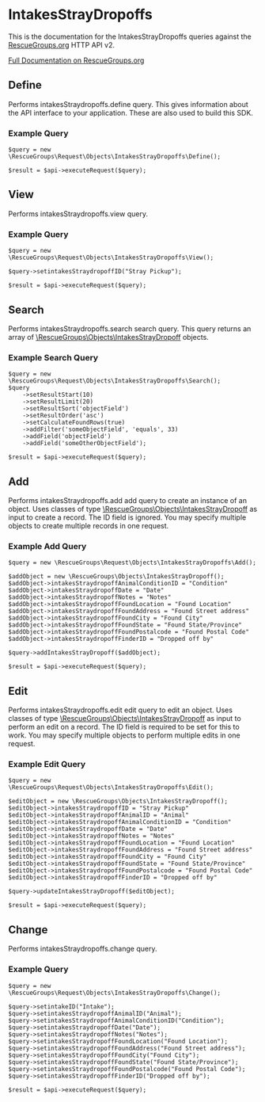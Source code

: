 # IntakesStrayDropoffs

This is the documentation for the IntakesStrayDropoffs queries against the [RescueGroups.org](https://www.rescuegroups.org/) HTTP API v2.

[Full Documentation on RescueGroups.org](https://userguide.rescuegroups.org/display/APIDG/Object+definitions#Objectdefinitions-intakesStraydropoffs)

## Define
Performs intakesStraydropoffs.define query. This gives information about the API interface to your application. These are also used to build this SDK.

### Example Query

    $query = new \RescueGroups\Request\Objects\IntakesStrayDropoffs\Define();

    $result = $api->executeRequest($query);
## View
Performs intakesStraydropoffs.view query.

### Example Query

    $query = new \RescueGroups\Request\Objects\IntakesStrayDropoffs\View();

    $query->setintakesStraydropoffID("Stray Pickup");

    $result = $api->executeRequest($query);

## Search
Performs intakesStraydropoffs.search search query. This query returns an array of [\RescueGroups\Objects\IntakesStrayDropoff](../../../src/Objects/IntakesStrayDropoff.php) objects.

### Example Search Query

    $query = new \RescueGroups\Request\Objects\IntakesStrayDropoffs\Search();
    $query
        ->setResultStart(10)
        ->setResultLimit(20)
        ->setResultSort('objectField')
        ->setResultOrder('asc')
        ->setCalculateFoundRows(true)
        ->addFilter('someObjectField', 'equals', 33)
        ->addField('objectField')
        ->addField('someOtherObjectField');

    $result = $api->executeRequest($query);
## Add
Performs intakesStraydropoffs.add add query to create an instance of an object. Uses classes of type [\RescueGroups\Objects\IntakesStrayDropoff](../../../src/Objects/IntakesStrayDropoff.php) as input to create a record. The ID field is ignored. You may specify multiple objects to create multiple records in one request.

### Example Add Query

    $query = new \RescueGroups\Request\Objects\IntakesStrayDropoffs\Add();

    $addObject = new \RescueGroups\Objects\IntakesStrayDropoff();
    $addObject->intakesStraydropoffAnimalConditionID = "Condition"
    $addObject->intakesStraydropoffDate = "Date"
    $addObject->intakesStraydropoffNotes = "Notes"
    $addObject->intakesStraydropoffFoundLocation = "Found Location"
    $addObject->intakesStraydropoffFoundAddress = "Found Street address"
    $addObject->intakesStraydropoffFoundCity = "Found City"
    $addObject->intakesStraydropoffFoundState = "Found State/Province"
    $addObject->intakesStraydropoffFoundPostalcode = "Found Postal Code"
    $addObject->intakesStraydropoffFinderID = "Dropped off by"

    $query->addIntakesStrayDropoff($addObject);

    $result = $api->executeRequest($query);
## Edit
Performs intakesStraydropoffs.edit edit query to edit an object. Uses classes of type [\RescueGroups\Objects\IntakesStrayDropoff](../../../src/Objects/IntakesStrayDropoff.php) as input to perform an edit on a record. The ID field is required to be set for this to work. You may specify multiple objects to perform multiple edits in one request.

### Example Edit Query

    $query = new \RescueGroups\Request\Objects\IntakesStrayDropoffs\Edit();

    $editObject = new \RescueGroups\Objects\IntakesStrayDropoff();
    $editObject->intakesStraydropoffID = "Stray Pickup"
    $editObject->intakesStraydropoffAnimalID = "Animal"
    $editObject->intakesStraydropoffAnimalConditionID = "Condition"
    $editObject->intakesStraydropoffDate = "Date"
    $editObject->intakesStraydropoffNotes = "Notes"
    $editObject->intakesStraydropoffFoundLocation = "Found Location"
    $editObject->intakesStraydropoffFoundAddress = "Found Street address"
    $editObject->intakesStraydropoffFoundCity = "Found City"
    $editObject->intakesStraydropoffFoundState = "Found State/Province"
    $editObject->intakesStraydropoffFoundPostalcode = "Found Postal Code"
    $editObject->intakesStraydropoffFinderID = "Dropped off by"

    $query->updateIntakesStrayDropoff($editObject);

    $result = $api->executeRequest($query);
## Change
Performs intakesStraydropoffs.change query.

### Example Query

    $query = new \RescueGroups\Request\Objects\IntakesStrayDropoffs\Change();

    $query->setintakeID("Intake");
    $query->setintakesStraydropoffAnimalID("Animal");
    $query->setintakesStraydropoffAnimalConditionID("Condition");
    $query->setintakesStraydropoffDate("Date");
    $query->setintakesStraydropoffNotes("Notes");
    $query->setintakesStraydropoffFoundLocation("Found Location");
    $query->setintakesStraydropoffFoundAddress("Found Street address");
    $query->setintakesStraydropoffFoundCity("Found City");
    $query->setintakesStraydropoffFoundState("Found State/Province");
    $query->setintakesStraydropoffFoundPostalcode("Found Postal Code");
    $query->setintakesStraydropoffFinderID("Dropped off by");

    $result = $api->executeRequest($query);

